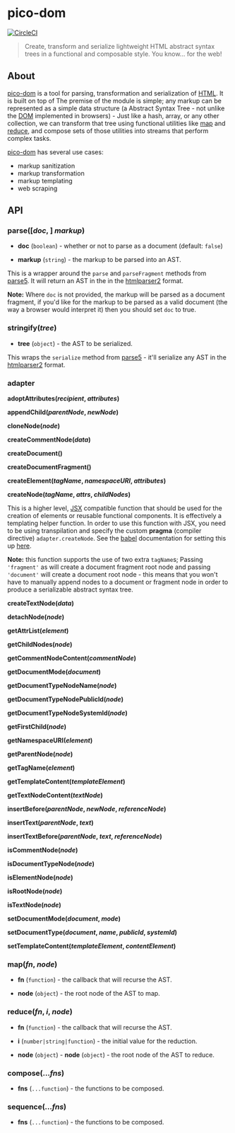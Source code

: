 # pico-dom

[![CircleCI](https://circleci.com/gh/raywhite/pico-dom.svg?style=shield&circle-token=971d877b223828f6c0bd193cc0e0ff602f721ef7)](https://circleci.com/gh/raywhite/pico-dom)

> Create, transform and serialize lightweight HTML abstract syntax trees in a functional and composable style. You know... for the web!

## About

[pico-dom](https://github.com/raywhite/pico-dom) is a tool for parsing, transformation and serialization of [HTML](https://www.w3.org/TR/html5/). It is built on top of The premise of the module is simple; any markup can be represented as a simple data structure (a Abstract Syntax Tree - not unlike the [DOM](https://developer.mozilla.org/en-US/docs/Web/API/Document_Object_Model) implemented in browsers) - Just like a hash, array, or any other collection, we can transform that tree using functional utilities like [map](#map) and [reduce](#reduce), and compose sets of those utilities into streams that perform complex tasks.

[pico-dom](https://github.com/raywhite/pico-dom) has several use cases:
 - markup sanitization
 - markup transformation
 - markup templating
 - web scraping

## API

### **parse([*doc*, ] *markup*)**

 - **doc** (`boolean`) - whether or not to parse as a document (default: `false`)

 - **markup** (`string`) - the markup to be parsed into an AST.

This is a wrapper around the `parse` and `parseFragment` methods from [parse5](https://github.com/inikulin/parse5). It will return an AST in the in the [htmlparser2](https://github.com/fb55/htmlparser2) format. 

**Note:** Where `doc` is not provided, the markup will be parsed as a document fragment, if you'd like for the markup to be parsed as a valid document (the way a browser would interpret it) then you should set `doc` to true.

### **stringify(*tree*)**

 - **tree** (`object`) - the AST to be serialized.

This wraps the `serialize` method from [parse5](https://github.com/inikulin/parse5) - it'll serialize any AST in the [htmlparser2](https://github.com/fb55/htmlparser2) format.

### **adapter**

  **adoptAttributes(*recipient*, *attributes*)**

  **appendChild(*parentNode*, *newNode*)**

  **cloneNode(*node*)**

  **createCommentNode(*data*)**

  **createDocument()**

  **createDocumentFragment()**

  **createElement(*tagName*, *namespaceURI*, *attributes*)**

  **createNode(*tagName*, *attrs*, *childNodes*)**

This is a higher level, [JSX](https://facebook.github.io/jsx/) compatible function that should be used for the creation of elements or reusable functional components. It is effectively a templating helper function. In order to use this function with JSX, you need to be using transpilation and specify the custom **pragma** (compiler directive) `adapter.createNode`. See the [babel](https://babeljs.io/) documentation for setting this up [here]([babel](https://babeljs.io/docs/plugins/transform-react-jsx/)).

**Note:** this function supports the use of two extra `tagName`s; Passing `'fragment'` as will create a document fragment root node and passing `'document'` will create a document root node - this means that you won't have to manually append nodes to a document or fragment node in order to produce a serializable abstract syntax tree.

  **createTextNode(*data*)**

  **detachNode(*node*)**

  **getAttrList(*element*)**

  **getChildNodes(*node*)**

  **getCommentNodeContent(*commentNode*)**

  **getDocumentMode(*document*)**

  **getDocumentTypeNodeName(*node*)**

  **getDocumentTypeNodePublicId(*node*)**

  **getDocumentTypeNodeSystemId(*node*)**

  **getFirstChild(*node*)**

  **getNamespaceURI(*element*)**

  **getParentNode(*node*)**

  **getTagName(*element*)**

  **getTemplateContent(*templateElement*)**

  **getTextNodeContent(*textNode*)**

  **insertBefore(*parentNode*, *newNode*, *referenceNode*)**

  **insertText(*parentNode*, *text*)**

  **insertTextBefore(*parentNode*, *text*, *referenceNode*)**

  **isCommentNode(*node*)**

  **isDocumentTypeNode(*node*)**

  **isElementNode(*node*)**

  **isRootNode(*node*)**

  **isTextNode(*node*)**

  **setDocumentMode(*document*, *mode*)**

  **setDocumentType(*document*, *name*, *publicId*, *systemId*)**

  **setTemplateContent(*templateElement*, *contentElement*)**

### **map(*fn*, *node*)**

 - **fn** (`function`) - the callback that will recurse the AST.

 - **node** (`object`) - the root node of the AST to map.

### **reduce(*fn*, *i*, *node*)**

 - **fn** (`function`) - the callback that will recurse the AST.

 - **i** (`number|string|function`) - the initial value for the reduction.

 - **node** (`object`) - **node** (`object`) - the root node of the AST to reduce.

### **compose(...*fns*)**

 - **fns** (`...function`) - the functions to be composed.

### **sequence(...*fns*)**

 - **fns** (`...function`) - the functions to be composed.

